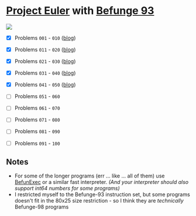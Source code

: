 [Project Euler](https://projecteuler.net/) with [Befunge 93](http://esolangs.org/wiki/Befunge)
===========================================================

![](http://projecteuler.net/profile/Mikescher.png)

- [x] Problems `001` - `010`  ([blog](http://www.mikescher.de/blog/1/Project_Euler_with_Befunge))
- [x] Problems `011` - `020`  ([blog](http://www.mikescher.de/blog/1/Project_Euler_with_Befunge))
- [x] Problems `021` - `030`  ([blog](http://www.mikescher.de/blog/1/Project_Euler_with_Befunge))
- [x] Problems `031` - `040`  ([blog](http://www.mikescher.de/blog/1/Project_Euler_with_Befunge))
- [x] Problems `041` - `050`  ([blog](http://www.mikescher.de/blog/1/Project_Euler_with_Befunge))
- [ ] Problems `051` - `060`
- [ ] Problems `061` - `070`
- [ ] Problems `071` - `080`
- [ ] Problems `081` - `090`
- [ ] Problems `091` - `100`


Notes
-----

 - For some of the longer programs (err ... like ... all of them) use [BefunExec](https://github.com/Mikescher/BefunGen) or a similar fast interpreter. *(And your interpreter should also support int64 numbers for some programs)*
 - I restricted myself to the Befunge-93 instruction set, but some programs doesn't fit in the 80x25 size restriction - so I think they are *technically* Befunge-98 programs
